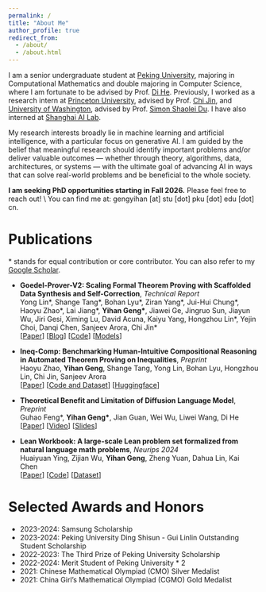 ```yaml
---
permalink: /
title: "About Me"
author_profile: true
redirect_from: 
  - /about/
  - /about.html
---
```


I am a senior undergraduate student at [Peking University](https://www.pku.edu.cn/), majoring in Computational Mathematics and double majoring in Computer Science, where I am fortunate to be advised by Prof. [Di He](https://dihe-pku.github.io/). Previously, I worked as a research intern at [Princeton University](https://www.princeton.edu/), advised by Prof. [Chi Jin](https://sites.google.com/view/cjin/home), and [University of Washington](https://www.washington.edu/), advised by Prof. [Simon Shaolei Du](https://simonshaoleidu.com/index.html). I have also interned at [Shanghai AI Lab](https://www.shlab.org.cn/).

My research interests broadly lie in machine learning and artificial intelligence, with a particular focus on generative AI. I am guided by the belief that meaningful research should identify important problems and/or deliver valuable outcomes — whether through theory, algorithms, data, architectures, or systems — with the ultimate goal of advancing AI in ways that can solve real-world problems and be beneficial to the whole society.

 **I am seeking PhD opportunities starting in Fall 2026.** Please feel free to reach out! \\
 You can find me at: gengyihan \[at\] stu \[dot\] pku \[dot\] edu \[dot\] cn.

Publications
======
\* stands for equal contribution or core contributor. You can also refer to my [Google Scholar](https://scholar.google.com/citations?user=9jts-VQAAAAJ&hl=zh-CN).

- **Goedel-Prover-V2: Scaling Formal Theorem Proving with Scaffolded Data Synthesis and Self-Correction**, *Technical Report*
  <br/>
  Yong Lin\*, Shange Tang\*, Bohan Lyu\*, Ziran Yang\*, Jui-Hui Chung\*, Haoyu Zhao\*, Lai Jiang\*, **Yihan Geng\***, Jiawei Ge, Jingruo Sun, Jiayun Wu, Jiri Gesi, Ximing Lu, David Acuna, Kaiyu Yang, Hongzhou Lin\*, Yejin Choi, Danqi Chen, Sanjeev Arora, Chi Jin\*
  <br/>
  [[Paper](https://arxiv.org/abs/2508.03613)] [[Blog](https://blog.goedel-prover.com/)] [[Code](https://github.com/Goedel-LM/Goedel-Prover-V2)] [[Models](https://huggingface.co/Goedel-LM)]

- **Ineq-Comp: Benchmarking Human-Intuitive Compositional Reasoning in Automated Theorem Proving on Inequalities**, *Preprint*
  <br/>
  Haoyu Zhao, **Yihan Geng**, Shange Tang, Yong Lin, Bohan Lyu, Hongzhou Lin, Chi Jin, Sanjeev Arora
  <br/>
  [[Paper](https://arxiv.org/abs/2505.12680)] [[Code and Dataset](https://github.com/haoyuzhao123/LeanIneqComp)] [[Huggingface](https://huggingface.co/datasets/zzzzzhy/Ineq-Comp)]

- **Theoretical Benefit and Limitation of Diffusion Language Model**, *Preprint*
  <br/>
  Guhao Feng\*, **Yihan Geng\***, Jian Guan, Wei Wu, Liwei Wang, Di He
  <br/>
  [[Paper](https://arxiv.org/abs/2502.09622)] [[Video](https://www.youtube.com/watch?v=qt4Q9LTgIdY&feature=youtu.be)] [[Slides](https://asap-seminar.github.io/assets/slides/Theoretical%20Benefit%20and%20Limitation%20of%20Diffusion%20Language%20Model.pdf)]

- **Lean Workbook: A large-scale Lean problem set formalized from natural language math problems**, *Neurips 2024*
  <br/>
  Huaiyuan Ying, Zijian Wu, **Yihan Geng**, Zheng Yuan, Dahua Lin, Kai Chen
  <br/>
  [[Paper](https://arxiv.org/abs/2406.03847)] [[Code](https://github.com/InternLM/InternLM-Math)] [[Dataset](https://huggingface.co/datasets/internlm/Lean-Workbook)]


Selected Awards and Honors
======
- 2023-2024: Samsung Scholarship
- 2023-2024: Peking University Ding Shisun - Gui Linlin Outstanding Student Scholarship
- 2022-2023: The Third Prize of Peking University Scholarship
- 2022-2024: Merit Student of Peking University * 2
- 2021: Chinese Mathematical Olympiad (CMO) Silver Medalist
- 2021: China Girl’s Mathematical Olympiad (CGMO) Gold Medalist
